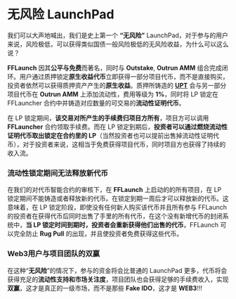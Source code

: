 # 无风险 LaunchPad

我们可以大声地喊出，我们是史上第一个 **“无风险”** LaunchPad，对于参与的用户来说，风险极低，可以获得类似国债一般风险极低的无风险收益，为什么可以这么说？

**FFLaunch** 因其**公平与免费**而著名，同时与 **Outstake**, **Outrun AMM** 组合完成闭环。用户通过质押锁定**原生收益代币**立即获得一部分项目代币，而不是直接购买，投资者依然可以获得质押资产产生的**原生收益**。质押所铸造的 [**UPT**](../outstake/yield-tokenization/upt.md) 会与另一部分项目代币在 **Outrun AMM** 上添加流动性，费用等级为 **1%**，同时将 LP 锁定在 FFLauncher 合约中并铸造对应数量的可交易的**流动性证明代币**。

在 LP 锁定期间，**该交易对所产生的手续费归项目方所有**，项目方可以调用 **FFLauncher** 合约领取手续费。而在 LP 锁定到期后，**投资者可以通过燃烧流动性证明代币取出锁定在合约里的 LP**（当然投资者也可以提前出售掉流动性证明代币），对于投资者来说，这相当于免费获得项目代币，同时项目方也获得了持续的收入流。

### **流动性锁定期间无法释放新代币**

在我们的对代币智能合约的审核下，在 **FFLaunch** 上启动的的所有项目，在 LP 锁定期间不能铸造或者释放新的代币。在锁定到期一周后才可以释放新的代币。这意味着，在 LP 锁定阶段，即使没有任何新人购买该代币并且所有参与 FFLaunch 的投资者在获得代币后同时出售了手里的所有代币，在这个没有新增代币的封闭系统中，**当 LP 锁定时间到期时，投资者会重新获得他们出售的代币**。FFLaunch 可以完全防止 **Rug Pull** 的出现，并且使投资者免费获得这些代币。

### **Web3用户与项目团队的双赢**

在这种“**无风险**”的情况下，参与的资金将会比普通的 LaunchPad 更多，代币将会获得充足的**流动性支持和市场关注度**，项目团队也会获得足够的手续费收入，实现**双赢**，这才是真正的一级市场，而不是那些 **Fake IDO**，这才是 **WEB3**!!!
